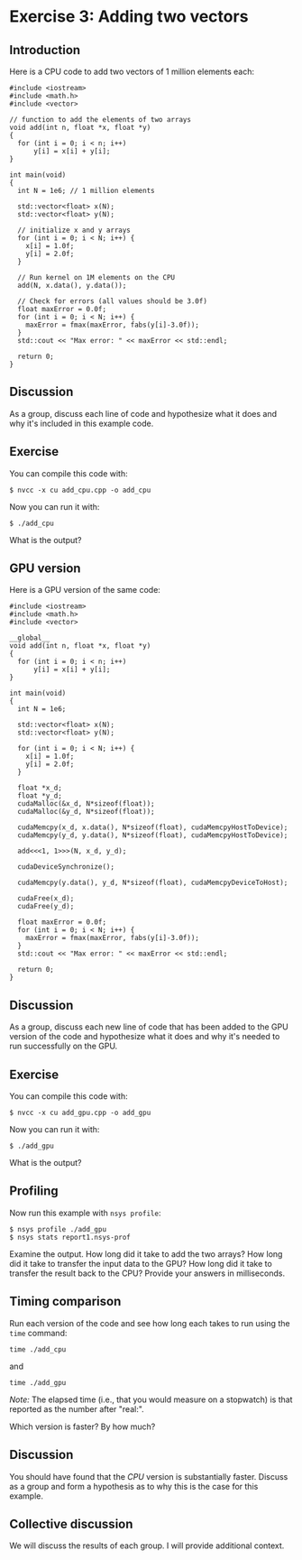# Exercise 3: Adding two vectors

## Introduction

Here is a CPU code to add two vectors of 1 million elements each:
```
#include <iostream>
#include <math.h>
#include <vector>

// function to add the elements of two arrays
void add(int n, float *x, float *y)
{
  for (int i = 0; i < n; i++)
      y[i] = x[i] + y[i];
}

int main(void)
{
  int N = 1e6; // 1 million elements

  std::vector<float> x(N);
  std::vector<float> y(N);

  // initialize x and y arrays
  for (int i = 0; i < N; i++) {
    x[i] = 1.0f;
    y[i] = 2.0f;
  }

  // Run kernel on 1M elements on the CPU
  add(N, x.data(), y.data());

  // Check for errors (all values should be 3.0f)
  float maxError = 0.0f;
  for (int i = 0; i < N; i++) {
    maxError = fmax(maxError, fabs(y[i]-3.0f));
  }
  std::cout << "Max error: " << maxError << std::endl;

  return 0;
}
```

## Discussion

As a group, discuss each line of code and hypothesize what it does and why it's included in this example code.

## Exercise

You can compile this code with:
```
$ nvcc -x cu add_cpu.cpp -o add_cpu
```

Now you can run it with:
```
$ ./add_cpu
```

What is the output?

## GPU version

Here is a GPU version of the same code:

```
#include <iostream>
#include <math.h>
#include <vector>

__global__
void add(int n, float *x, float *y)
{
  for (int i = 0; i < n; i++)
      y[i] = x[i] + y[i];
}

int main(void)
{
  int N = 1e6;

  std::vector<float> x(N);
  std::vector<float> y(N);

  for (int i = 0; i < N; i++) {
    x[i] = 1.0f;
    y[i] = 2.0f;
  }

  float *x_d;
  float *y_d;
  cudaMalloc(&x_d, N*sizeof(float));
  cudaMalloc(&y_d, N*sizeof(float));

  cudaMemcpy(x_d, x.data(), N*sizeof(float), cudaMemcpyHostToDevice);
  cudaMemcpy(y_d, y.data(), N*sizeof(float), cudaMemcpyHostToDevice);

  add<<<1, 1>>>(N, x_d, y_d);

  cudaDeviceSynchronize();

  cudaMemcpy(y.data(), y_d, N*sizeof(float), cudaMemcpyDeviceToHost);

  cudaFree(x_d);
  cudaFree(y_d);

  float maxError = 0.0f;
  for (int i = 0; i < N; i++) {
    maxError = fmax(maxError, fabs(y[i]-3.0f));
  }
  std::cout << "Max error: " << maxError << std::endl;

  return 0;
}
```

## Discussion

As a group, discuss each new line of code that has been added to the GPU version of the code and hypothesize what it does and why it's needed to run successfully on the GPU.

## Exercise

You can compile this code with:
```
$ nvcc -x cu add_gpu.cpp -o add_gpu
```

Now you can run it with:
```
$ ./add_gpu
```

What is the output?

## Profiling

Now run this example with `nsys profile`:
```
$ nsys profile ./add_gpu
$ nsys stats report1.nsys-prof
```

Examine the output. How long did it take to add the two arrays? How long did it take to transfer the input data to the GPU? How long did it take to transfer the result back to the CPU? Provide your answers in milliseconds.

## Timing comparison

Run each version of the code and see how long each takes to run using the `time` command:
```
time ./add_cpu
```
and
```
time ./add_gpu
```

*Note:* The elapsed time (i.e., that you would measure on a stopwatch) is that reported as the number after "real:".

Which version is faster? By how much?

## Discussion

You should have found that the *CPU* version is substantially faster. Discuss as a group and form a hypothesis as to why this is the case for this example.

## Collective discussion

We will discuss the results of each group. I will provide additional context.
